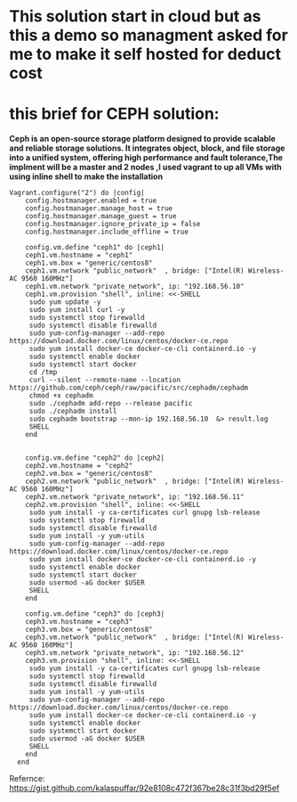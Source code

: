 # This solution start in cloud but as this a demo so managment asked for me to make it self hosted for deduct cost
# this brief for CEPH solution:
**Ceph is an open-source storage platform designed to provide scalable and reliable storage solutions. It integrates object, block, and file storage into a unified system, offering high performance and fault tolerance,The implment will be a master and 2 nodes ,I used vagrant to up all VMs with using inline shell to make the installation**
```console
Vagrant.configure("2") do |config|
	config.hostmanager.enabled = true
	config.hostmanager.manage_host = true
	config.hostmanager.manage_guest = true
	config.hostmanager.ignore_private_ip = false
	config.hostmanager.include_offline = true
    
    config.vm.define "ceph1" do |ceph1|
	ceph1.vm.hostname = "ceph1"
    ceph1.vm.box = "generic/centos8"
    ceph1.vm.network "public_network"  , bridge: ["Intel(R) Wireless-AC 9560 160MHz"]
    ceph1.vm.network "private_network", ip: "192.168.56.10"
    ceph1.vm.provision "shell", inline: <<-SHELL
	 sudo yum update -y
	 sudo yum install curl -y
	 sudo systemctl stop firewalld
	 sudo systemctl disable firewalld
	 sudo yum-config-manager --add-repo https://download.docker.com/linux/centos/docker-ce.repo
     sudo yum install docker-ce docker-ce-cli containerd.io -y
	 sudo systemctl enable docker
	 sudo systemctl start docker
	 cd /tmp
	 curl --silent --remote-name --location https://github.com/ceph/ceph/raw/pacific/src/cephadm/cephadm
     chmod +x cephadm
	 sudo ./cephadm add-repo --release pacific
	 sudo ./cephadm install 
     sudo cephadm bootstrap --mon-ip 192.168.56.10  &> result.log
	 SHELL
    end
	
	
    config.vm.define "ceph2" do |ceph2|
	ceph2.vm.hostname = "ceph2"
    ceph2.vm.box = "generic/centos8"
    ceph2.vm.network "public_network"  , bridge: ["Intel(R) Wireless-AC 9560 160MHz"]
    ceph2.vm.network "private_network", ip: "192.168.56.11"
	ceph2.vm.provision "shell", inline: <<-SHELL
	 sudo yum install -y ca-certificates curl gnupg lsb-release
	 sudo systemctl stop firewalld
	 sudo systemctl disable firewalld
	 sudo yum install -y yum-utils
	 sudo yum-config-manager --add-repo https://download.docker.com/linux/centos/docker-ce.repo
     sudo yum install docker-ce docker-ce-cli containerd.io -y
	 sudo systemctl enable docker
	 sudo systemctl start docker
	 sudo usermod -aG docker $USER
     SHELL
    end
	
    config.vm.define "ceph3" do |ceph3|
	ceph3.vm.hostname = "ceph3"
    ceph3.vm.box = "generic/centos8"
    ceph3.vm.network "public_network"  , bridge: ["Intel(R) Wireless-AC 9560 160MHz"]
    ceph3.vm.network "private_network", ip: "192.168.56.12"  
	ceph3.vm.provision "shell", inline: <<-SHELL
	 sudo yum install -y ca-certificates curl gnupg lsb-release
	 sudo systemctl stop firewalld
	 sudo systemctl disable firewalld
	 sudo yum install -y yum-utils
	 sudo yum-config-manager --add-repo https://download.docker.com/linux/centos/docker-ce.repo
     sudo yum install docker-ce docker-ce-cli containerd.io -y
	 sudo systemctl enable docker
	 sudo systemctl start docker
	 sudo usermod -aG docker $USER
	 SHELL
    end
  end
```






Refernce:
https://gist.github.com/kalaspuffar/92e8108c472f367be28c31f3bd29f5ef